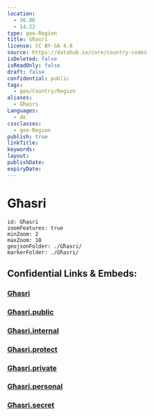 ```yaml
---
location:
  - 36.06
  - 14.22
type: geo-Region
title: Għasri
license: CC BY-SA 4.0
source: https://datahub.io/core/country-codes
isDeleted: false
isReadOnly: false
draft: false
confidential: public
tags:
  - geo/Country/Region
aliases:
  - Għasri
Languages:
  - de
cssclasses:
  - geo-Region
publish: true
linkTitle:
keywords:
layout:
publishDate:
expiryDate:
---
```


# Għasri

```leaflet
id: Għasri
zoomFeatures: true 
minZoom: 2 
maxZoom: 18
geojsonFolder: ./Għasri/
markerFolder: ./Għasri/
```


## Confidential Links & Embeds: 

### [Għasri](/_Standards/Earth/Continent/Europe/Europe~South/Malta/Regions~Malta/Għawdex/counties~Għawdex/Għasri.md) 

### [Għasri.public](/_public/Earth/Continent/Europe/Europe~South/Malta/Regions~Malta/Għawdex/counties~Għawdex/Għasri.public.md) 

### [Għasri.internal](/_internal/Earth/Continent/Europe/Europe~South/Malta/Regions~Malta/Għawdex/counties~Għawdex/Għasri.internal.md) 

### [Għasri.protect](/_protect/Earth/Continent/Europe/Europe~South/Malta/Regions~Malta/Għawdex/counties~Għawdex/Għasri.protect.md) 

### [Għasri.private](/_private/Earth/Continent/Europe/Europe~South/Malta/Regions~Malta/Għawdex/counties~Għawdex/Għasri.private.md) 

### [Għasri.personal](/_personal/Earth/Continent/Europe/Europe~South/Malta/Regions~Malta/Għawdex/counties~Għawdex/Għasri.personal.md) 

### [Għasri.secret](/_secret/Earth/Continent/Europe/Europe~South/Malta/Regions~Malta/Għawdex/counties~Għawdex/Għasri.secret.md)

